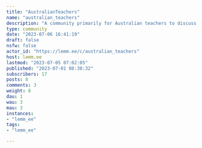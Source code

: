 ```yaml
---
title: "AustralianTeachers" 
name: "australian_teachers"
description: "A community primarily for Australian teachers to discuss the profession. Our community is open to all individuals interested in teaching and learning, focusing on providing support and resources for Australian teachers. We welcome the valuable contributions of pre-service teachers, school support staff communities, aspiring teachers, and anyone interested in the profession. **Rules:**1. Be nice. 2. Keep the content related to teaching and learning in Australia._Other Communities:_- !teaching@discuss.tchncs.de- !edtech@lemmy.world- !teaching@lemmy.ml "
type: community
date: "2023-07-06 16:41:19"
draft: false
nsfw: false
actor_id: "https://lemm.ee/c/australian_teachers"
host: lemm.ee
lastmod: "2023-07-05 07:02:05"
published: "2023-07-01 08:38:32"
subscribers: 17
posts: 8
comments: 3
weight: 8
dau: 1
wau: 3
mau: 3
instances:
- "lemm_ee"
tags: 
- "lemm_ee"

---
```

